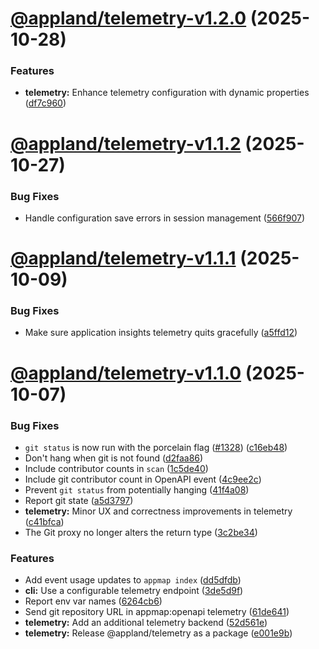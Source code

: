 # [@appland/telemetry-v1.2.0](https://github.com/getappmap/appmap-js/compare/@appland/telemetry-v1.1.2...@appland/telemetry-v1.2.0) (2025-10-28)


### Features

* **telemetry:** Enhance telemetry configuration with dynamic properties ([df7c960](https://github.com/getappmap/appmap-js/commit/df7c96028211a42d49bf4f0cc5410c90a35dc848))

# [@appland/telemetry-v1.1.2](https://github.com/getappmap/appmap-js/compare/@appland/telemetry-v1.1.1...@appland/telemetry-v1.1.2) (2025-10-27)


### Bug Fixes

* Handle configuration save errors in session management ([566f907](https://github.com/getappmap/appmap-js/commit/566f907242598c54045cf6f2b77f7d784147d7b1))

# [@appland/telemetry-v1.1.1](https://github.com/getappmap/appmap-js/compare/@appland/telemetry-v1.1.0...@appland/telemetry-v1.1.1) (2025-10-09)


### Bug Fixes

* Make sure application insights telemetry quits gracefully ([a5ffd12](https://github.com/getappmap/appmap-js/commit/a5ffd12333561be117254587ace8f32553e00983))

# [@appland/telemetry-v1.1.0](https://github.com/getappmap/appmap-js/compare/@appland/telemetry-v1.0.0...@appland/telemetry-v1.1.0) (2025-10-07)


### Bug Fixes

* `git status` is now run with the porcelain flag ([#1328](https://github.com/getappmap/appmap-js/issues/1328)) ([c16eb48](https://github.com/getappmap/appmap-js/commit/c16eb48c293d49c06c0c4a3bb91c9a070e991831))
* Don't hang when git is not found ([d2faa86](https://github.com/getappmap/appmap-js/commit/d2faa861b64b9ade63e729f894838fcf1efc8b2c))
* Include contributor counts in `scan` ([1c5de40](https://github.com/getappmap/appmap-js/commit/1c5de40410ae2e1794509fb29e9ba128eaac18c0))
* Include git contributor count in OpenAPI event ([4c9ee2c](https://github.com/getappmap/appmap-js/commit/4c9ee2c419d95ef0d09f5a12c90712bab890a8b7))
* Prevent `git status` from potentially hanging ([41f4a08](https://github.com/getappmap/appmap-js/commit/41f4a087d382e1f3ef7d942c4dd83df1cd75585f))
* Report git state ([a5d3797](https://github.com/getappmap/appmap-js/commit/a5d3797815b283ed114a57351067ed911ca36fa2))
* **telemetry:** Minor UX and correctness improvements in telemetry ([c41bfca](https://github.com/getappmap/appmap-js/commit/c41bfca46fd8897d828ba9fce51a883d873cfc1f))
* The Git proxy no longer alters the return type ([3c2be34](https://github.com/getappmap/appmap-js/commit/3c2be342dfc4548d96f7f3342b3146c058691143))


### Features

* Add event usage updates to `appmap index` ([dd5dfdb](https://github.com/getappmap/appmap-js/commit/dd5dfdb10c906546bf750a382a1387ccaf14df14))
* **cli:** Use a configurable telemetry endpoint ([3de5d9f](https://github.com/getappmap/appmap-js/commit/3de5d9f1a322e6414d80d41f124f2e1d8995cc06))
* Report env var names ([6264cb6](https://github.com/getappmap/appmap-js/commit/6264cb6c73927a90fc350bfb1531d3a8dd97df69))
* Send git repository URL in appmap:openapi telemetry ([61de641](https://github.com/getappmap/appmap-js/commit/61de641ae05bdfb60558cfd91b69a5a15a6f0c98))
* **telemetry:** Add an additional telemetry backend ([52d561e](https://github.com/getappmap/appmap-js/commit/52d561ea978f3369b3a6e59f9141debd1bf9bc46))
* **telemetry:** Release @appland/telemetry as a package ([e001e9b](https://github.com/getappmap/appmap-js/commit/e001e9b2516b0e3c3d130be2dbe71d98e1849da7))
